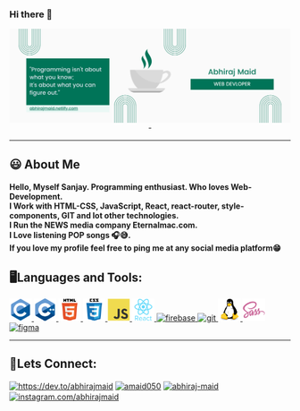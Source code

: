 ### Hi there 👋

<img align="right" alt="Banner" src="https://raw.githubusercontent.com/Abhirajmaid/Abhirajmaid/main/Copy%20of%20Unnamed%20Design%20(1).png" width="1500"/>

<p align="center">-</p>
<hr/>
<h2> 😃 About Me </h2>
<h4 align="left" color="#6beb34">Hello, Myself Sanjay.
        Programming enthusiast. Who loves Web-Development. <br>I Work with HTML-CSS, JavaScript, React, react-router, style-components, GIT and lot
        other technologies. <br> I Run the NEWS media company
        Eternalmac.com.<br>I Love listening POP songs 🎧😅. <br> If you love my profile feel free to ping me at any social media platform😁</h4>

<!--<p align="left"> <a href="https://twitter.com/amaid050" target="blank"><img src="https://img.shields.io/twitter/follow/amaid050?logo=twitter&style=for-the-badge" alt="amaid050" /></a> </p>
-->

<h2 align="left">🖥️Languages and Tools:</h2>
<p align="left">  <a href="https://www.cprogramming.com/" target="_blank" rel="noreferrer"> <img src="https://raw.githubusercontent.com/devicons/devicon/master/icons/c/c-original.svg" alt="c" width="40" height="40"/> </a> <a href="https://www.w3schools.com/cpp/" target="_blank" rel="noreferrer"> <img src="https://raw.githubusercontent.com/devicons/devicon/master/icons/cplusplus/cplusplus-original.svg" alt="cplusplus" width="40" height="40"/> </a> <a href="https://www.w3.org/html/" target="_blank" rel="noreferrer"> <img src="https://raw.githubusercontent.com/devicons/devicon/master/icons/html5/html5-original-wordmark.svg" alt="html5" width="40" height="40"/> </a> <a href="https://www.w3schools.com/css/" target="_blank" rel="noreferrer"> <img src="https://raw.githubusercontent.com/devicons/devicon/master/icons/css3/css3-original-wordmark.svg" alt="css3" width="40" height="40"/> </a><a href="https://developer.mozilla.org/en-US/docs/Web/JavaScript" target="_blank" rel="noreferrer"> <img src="https://raw.githubusercontent.com/devicons/devicon/master/icons/javascript/javascript-original.svg" alt="javascript" width="40" height="40"/> </a><a href="https://reactjs.org/" target="_blank" rel="noreferrer"> <img src="https://raw.githubusercontent.com/devicons/devicon/master/icons/react/react-original-wordmark.svg" alt="react" width="40" height="40"/> </a><a href="https://firebase.google.com/" target="_blank" rel="noreferrer"> <img src="https://www.vectorlogo.zone/logos/firebase/firebase-icon.svg" alt="firebase" width="40" height="40"/> </a> <a href="https://git-scm.com/" target="_blank" rel="noreferrer"> <img src="https://www.vectorlogo.zone/logos/git-scm/git-scm-icon.svg" alt="git" width="40" height="40"/> </a>  <a href="https://www.linux.org/" target="_blank" rel="noreferrer"> <img src="https://raw.githubusercontent.com/devicons/devicon/master/icons/linux/linux-original.svg" alt="linux" width="40" height="40"/> </a>  <a href="https://sass-lang.com" target="_blank" rel="noreferrer"> <img src="https://raw.githubusercontent.com/devicons/devicon/master/icons/sass/sass-original.svg" alt="sass" width="40" height="40"/> </a>  <a href="https://www.figma.com/" target="_blank" rel="noreferrer"> <img src="https://www.vectorlogo.zone/logos/figma/figma-icon.svg" alt="figma" width="40" height="40"/> </a>  </p>


<hr/>
<h2 align="left">🤝Lets Connect:</h2>
<p align="left">
<a href="https://dev.to/abhirajmaid" target="blank"><img align="center" src="https://cdn.jsdelivr.net/npm/simple-icons@3.0.1/icons/dev-dot-to.svg" alt="https://dev.to/abhirajmaid" height="30" width="40" /></a>
<a href="https://twitter.com/amaid050" target="blank"><img align="center" src="https://raw.githubusercontent.com/rahuldkjain/github-profile-readme-generator/master/src/images/icons/Social/twitter.svg" alt="amaid050" height="30" width="40" /></a>
<a href="https://www.linkedin.com/in/abhiraj-maid-42a381217/" target="blank"><img align="center" src="https://raw.githubusercontent.com/rahuldkjain/github-profile-readme-generator/master/src/images/icons/Social/linked-in-alt.svg" alt="abhiraj-maid" height="30" width="40" /></a>
<a href="https://instagram.com/abhirajmaid" target="blank"><img align="center" src="https://raw.githubusercontent.com/rahuldkjain/github-profile-readme-generator/master/src/images/icons/Social/instagram.svg" alt="instagram.com/abhirajmaid" height="30" width="40" /></a>
</p>




<!-- <h2 align="left">Blogs posts</h2> -->
<!-- BLOG-POST-LIST:START -->
<!-- BLOG-POST-LIST:END -->
